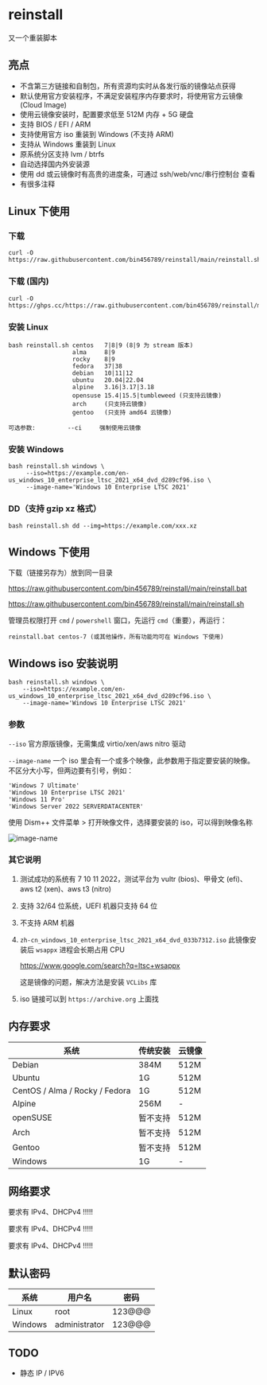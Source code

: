 # reinstall

又一个重装脚本

## 亮点

- 不含第三方链接和自制包，所有资源均实时从各发行版的镜像站点获得
- 默认使用官方安装程序，不满足安装程序内存要求时，将使用官方云镜像 (Cloud Image)
- 使用云镜像安装时，配置要求低至 512M 内存 + 5G 硬盘
- 支持 BIOS / EFI / ARM
- 支持使用官方 iso 重装到 Windows (不支持 ARM)
- 支持从 Windows 重装到 Linux
- 原系统分区支持 lvm / btrfs
- 自动选择国内外安装源
- 使用 dd 或云镜像时有高贵的进度条，可通过 ssh/web/vnc/串行控制台 查看
- 有很多注释

## Linux 下使用

### 下载

    curl -O https://raw.githubusercontent.com/bin456789/reinstall/main/reinstall.sh

### 下载 (国内)

    curl -O https://ghps.cc/https://raw.githubusercontent.com/bin456789/reinstall/main/reinstall.sh

### 安装 Linux

    bash reinstall.sh centos   7|8|9 (8|9 为 stream 版本)
                      alma     8|9
                      rocky    8|9
                      fedora   37|38
                      debian   10|11|12
                      ubuntu   20.04|22.04
                      alpine   3.16|3.17|3.18
                      opensuse 15.4|15.5|tumbleweed (只支持云镜像)
                      arch     (只支持云镜像)
                      gentoo   (只支持 amd64 云镜像)

    可选参数:         --ci     强制使用云镜像

### 安装 Windows

    bash reinstall.sh windows \
         --iso=https://example.com/en-us_windows_10_enterprise_ltsc_2021_x64_dvd_d289cf96.iso \
         --image-name='Windows 10 Enterprise LTSC 2021'

### DD（支持 gzip xz 格式）

    bash reinstall.sh dd --img=https://example.com/xxx.xz

## Windows 下使用

下载（链接另存为）放到同一目录

<https://raw.githubusercontent.com/bin456789/reinstall/main/reinstall.bat>

<https://raw.githubusercontent.com/bin456789/reinstall/main/reinstall.sh>

管理员权限打开 `cmd` / `powershell` 窗口，先运行 `cmd`（重要），再运行：

    reinstall.bat centos-7 (或其他操作，所有功能均可在 Windows 下使用)

## Windows iso 安装说明

    bash reinstall.sh windows \
        --iso=https://example.com/en-us_windows_10_enterprise_ltsc_2021_x64_dvd_d289cf96.iso \
        --image-name='Windows 10 Enterprise LTSC 2021'

### 参数

`--iso` 官方原版镜像，无需集成 virtio/xen/aws nitro 驱动

`--image-name` 一个 iso 里会有一个或多个映像，此参数用于指定要安装的映像。不区分大小写，但两边要有引号，例如：

    'Windows 7 Ultimate'
    'Windows 10 Enterprise LTSC 2021'
    'Windows 11 Pro'
    'Windows Server 2022 SERVERDATACENTER'

使用 Dism++ 文件菜单 > 打开映像文件，选择要安装的 iso，可以得到映像名称

![image-name](https://github.com/bin456789/reinstall/assets/7548515/5aae0a9b-61e2-4f66-bb98-d470a6beaac2)

### 其它说明

1. 测试成功的系统有 7 10 11 2022，测试平台为 vultr (bios)、甲骨文 (efi)、aws t2 (xen)、aws t3 (nitro)
2. 支持 32/64 位系统，UEFI 机器只支持 64 位
3. 不支持 ARM 机器
4. `zh-cn_windows_10_enterprise_ltsc_2021_x64_dvd_033b7312.iso`
   此镜像安装后 `wsappx` 进程会长期占用 CPU

   <https://www.google.com/search?q=ltsc+wsappx>

   这是镜像的问题，解决方法是安装 `VCLibs` 库

5. iso 链接可以到 `https://archive.org` 上面找

## 内存要求

| 系统                           | 传统安装 | 云镜像 |
| ------------------------------ | -------- | ------ |
| Debian                         | 384M     | 512M   |
| Ubuntu                         | 1G       | 512M   |
| CentOS / Alma / Rocky / Fedora | 1G       | 512M   |
| Alpine                         | 256M     | -      |
| openSUSE                       | 暂不支持 | 512M   |
| Arch                           | 暂不支持 | 512M   |
| Gentoo                         | 暂不支持 | 512M   |
| Windows                        | 1G       | -      |

## 网络要求

要求有 IPv4、DHCPv4 !!!!!

要求有 IPv4、DHCPv4 !!!!!

要求有 IPv4、DHCPv4 !!!!!

## 默认密码

| 系统    | 用户名        | 密码   |
| ------- | ------------- | ------ |
| Linux   | root          | 123@@@ |
| Windows | administrator | 123@@@ |

## TODO

- 静态 IP / IPV6
